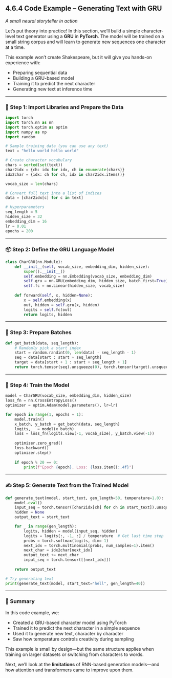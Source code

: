 

## **4.6.4 Code Example – Generating Text with GRU**

*A small neural storyteller in action*

Let’s put theory into practice! In this section, we’ll build a simple character-level text generator using a **GRU** in **PyTorch**. The model will be trained on a small string corpus and will learn to generate new sequences one character at a time.

This example won’t create Shakespeare, but it will give you hands-on experience with:

* Preparing sequential data
* Building a GRU-based model
* Training it to predict the next character
* Generating new text at inference time

---

### 🔧 Step 1: Import Libraries and Prepare the Data

```python
import torch
import torch.nn as nn
import torch.optim as optim
import numpy as np
import random
```

```python
# Sample training data (you can use any text)
text = "hello world hello world"

# Create character vocabulary
chars = sorted(set(text))
char2idx = {ch: idx for idx, ch in enumerate(chars)}
idx2char = {idx: ch for ch, idx in char2idx.items()}

vocab_size = len(chars)

# Convert full text into a list of indices
data = [char2idx[c] for c in text]

# Hyperparameters
seq_length = 5
hidden_size = 32
embedding_dim = 16
lr = 0.01
epochs = 200
```

---

### 📦 Step 2: Define the GRU Language Model

```python
class CharGRU(nn.Module):
    def __init__(self, vocab_size, embedding_dim, hidden_size):
        super().__init__()
        self.embedding = nn.Embedding(vocab_size, embedding_dim)
        self.gru = nn.GRU(embedding_dim, hidden_size, batch_first=True)
        self.fc = nn.Linear(hidden_size, vocab_size)
    
    def forward(self, x, hidden=None):
        x = self.embedding(x)
        out, hidden = self.gru(x, hidden)
        logits = self.fc(out)
        return logits, hidden
```

---

### 🔁 Step 3: Prepare Batches

```python
def get_batch(data, seq_length):
    # Randomly pick a start index
    start = random.randint(0, len(data) - seq_length - 1)
    seq = data[start : start + seq_length]
    target = data[start + 1 : start + seq_length + 1]
    return torch.tensor(seq).unsqueeze(0), torch.tensor(target).unsqueeze(0)
```

---

### 🧠 Step 4: Train the Model

```python
model = CharGRU(vocab_size, embedding_dim, hidden_size)
loss_fn = nn.CrossEntropyLoss()
optimizer = optim.Adam(model.parameters(), lr=lr)

for epoch in range(1, epochs + 1):
    model.train()
    x_batch, y_batch = get_batch(data, seq_length)
    logits, _ = model(x_batch)
    loss = loss_fn(logits.view(-1, vocab_size), y_batch.view(-1))
    
    optimizer.zero_grad()
    loss.backward()
    optimizer.step()
    
    if epoch % 20 == 0:
        print(f"Epoch {epoch}, Loss: {loss.item():.4f}")
```

---

### ✍️ Step 5: Generate Text from the Trained Model

```python
def generate_text(model, start_text, gen_length=50, temperature=1.0):
    model.eval()
    input_seq = torch.tensor([char2idx[ch] for ch in start_text]).unsqueeze(0)
    hidden = None
    output_text = start_text

    for _ in range(gen_length):
        logits, hidden = model(input_seq, hidden)
        logits = logits[:, -1, :] / temperature  # Get last time step
        probs = torch.softmax(logits, dim=-1)
        next_idx = torch.multinomial(probs, num_samples=1).item()
        next_char = idx2char[next_idx]
        output_text += next_char
        input_seq = torch.tensor([[next_idx]])
    
    return output_text
```

```python
# Try generating text
print(generate_text(model, start_text="hell", gen_length=40))
```

---

### 🧩 Summary

In this code example, we:

* Created a GRU-based character model using PyTorch
* Trained it to predict the next character in a simple sequence
* Used it to generate new text, character by character
* Saw how temperature controls creativity during sampling

This example is small by design—but the same structure applies when training on larger datasets or switching from characters to words.

Next, we’ll look at the **limitations** of RNN-based generation models—and how attention and transformers came to improve upon them.


